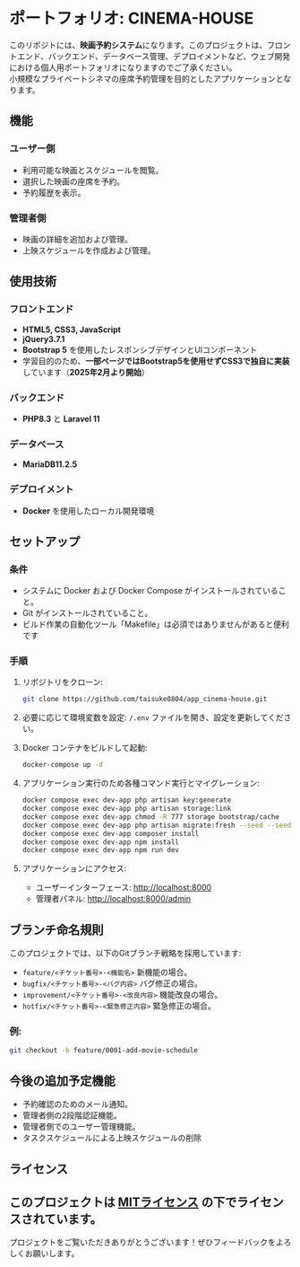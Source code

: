 # ポートフォリオ: CINEMA-HOUSE

このリポジトには、**映画予約システム**になります。このプロジェクトは、フロントエンド、バックエンド、データベース管理、デプロイメントなど、ウェブ開発における個人用ポートフォリオになりますのでご了承ください。  
小規模なプライベートシネマの座席予約管理を目的としたアプリケーションとなります。

## 機能

### ユーザー側
- 利用可能な映画とスケジュールを閲覧。
- 選択した映画の座席を予約。
- 予約履歴を表示。

### 管理者側
- 映画の詳細を追加および管理。
- 上映スケジュールを作成および管理。

## 使用技術

### フロントエンド
- **HTML5, CSS3, JavaScript**
- **jQuery3.7.1**
- **Bootstrap 5** を使用したレスポンシブデザインとUIコンポーネント
- 学習目的のため、**一部ページではBootstrap5を使用せずCSS3で独自に実装**しています（**2025年2月より開始**）

### バックエンド
- **PHP8.3** と **Laravel 11**

### データベース
- **MariaDB11.2.5**

### デプロイメント
- **Docker** を使用したローカル開発環境

## セットアップ

### 条件
- システムに Docker および Docker Compose がインストールされていること。
- Git がインストールされていること。
- ビルド作業の自動化ツール「Makefile」は必須ではありませんがあると便利です

### 手順
1. リポジトリをクローン:
   ```bash
   git clone https://github.com/taisuke0804/app_cinema-house.git
   ```

2. 必要に応じて環境変数を設定:
   `/.env` ファイルを開き、設定を更新してください。

3. Docker コンテナをビルドして起動:
   ```bash
   docker-compose up -d
   ```

4. アプリケーション実行のため各種コマンド実行とマイグレーション:
   ```bash
   docker compose exec dev-app php artisan key:generate
   docker compose exec dev-app php artisan storage:link
   docker compose exec dev-app chmod -R 777 storage bootstrap/cache
   docker compose exec dev-app php artisan migrate:fresh --seed --seeder=DevelopmentSeeder
   docker compose exec dev-app composer install
   docker compose exec dev-app npm install
   docker compose exec dev-app npm run dev
   ```

5. アプリケーションにアクセス:
   - ユーザーインターフェース: [http://localhost:8000](http://localhost:8000)
   - 管理者パネル: [http://localhost:8000/admin](http://localhost:8000/admin)

## ブランチ命名規則

このプロジェクトでは、以下のGitブランチ戦略を採用しています:
- `feature/<チケット番号>-<機能名>` 新機能の場合。
- `bugfix/<チケット番号>-<バグ内容>` バグ修正の場合。
- `improvement/<チケット番号>-<改良内容>` 機能改良の場合。
- `hotfix/<チケット番号>-<緊急修正内容>` 緊急修正の場合。

### 例:
```bash
git checkout -b feature/0001-add-movie-schedule
```

## 今後の追加予定機能
- 予約確認のためのメール通知。
- 管理者側の2段階認証機能。
- 管理者側でのユーザー管理機能。
- タスクスケジュールによる上映スケジュールの削除

## ライセンス
このプロジェクトは [MITライセンス](LICENSE) の下でライセンスされています。
---

プロジェクトをご覧いただきありがとうございます！ぜひフィードバックをよろしくお願いします。

